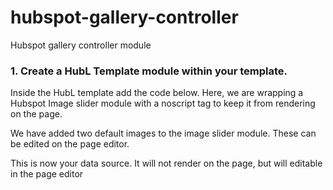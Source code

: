 # hubspot-gallery-controller
Hubspot gallery controller module

### 1. Create a HubL Template module within your template.
Inside the HubL template add the code below. Here, we are wrapping a Hubspot Image slider module with a noscript tag to keep it from rendering on the page.

We have added two default images to the image slider module. These can be edited on the page editor.

This is now your data source. It will not render on the page, but will editable in the page editor
